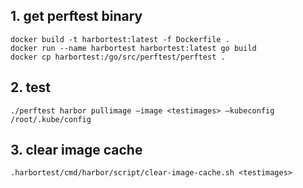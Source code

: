 ## 1. get perftest binary

```
docker build -t harbortest:latest -f Dockerfile .
docker run --name harbortest harbortest:latest go build
docker cp harbortest:/go/src/perftest/perftest .
```

## 2. test

```
./perftest harbor pullimage –image <testimages> –kubeconfig /root/.kube/config
```

## 3. clear image cache

```
.harbortest/cmd/harbor/script/clear-image-cache.sh <testimages>
```
